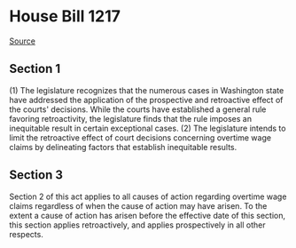 # House Bill 1217

[Source](http://lawfilesext.leg.wa.gov/biennium/2021-22/Xml/Bills/House%20Bills/1217.xml)
## Section 1
(1) The legislature recognizes that the numerous cases in Washington state have addressed the application of the prospective and retroactive effect of the courts' decisions. While the courts have established a general rule favoring retroactivity, the legislature finds that the rule imposes an inequitable result in certain exceptional cases.
(2) The legislature intends to limit the retroactive effect of court decisions concerning overtime wage claims by delineating factors that establish inequitable results.

## Section 3
Section 2 of this act applies to all causes of action regarding overtime wage claims regardless of when the cause of action may have arisen. To the extent a cause of action has arisen before the effective date of this section, this section applies retroactively, and applies prospectively in all other respects.
